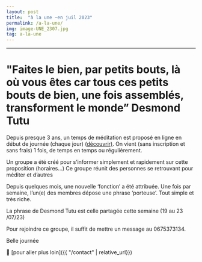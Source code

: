 ```yaml
---
layout: post
title:  "à la une ~en juil 2023"
permalink: /a-la-une/
img: image-UNE_2307.jpg
tag: a-la-une
---
```

****

# "Faites le bien, par petits bouts, là où vous êtes car tous ces petits bouts de bien, une fois assemblés, transforment le monde” Desmond Tutu

Depuis presque 3 ans, un temps de méditation est proposé en ligne en début de journée (chaque jour)  ([découvrir)](../dev-perso/2/). On vient (sans inscription et sans frais) 1 fois, de temps en temps ou régulièrement.

Un groupe a été créé pour s’informer simplement et rapidement sur cette proposition (horaires…)
Ce groupe réunit des personnes se retrouvant pour méditer et d’autres

Depuis quelques mois, une nouvelle ‘fonction’ a été attribuée.
Une fois par semaine, l’un(e) des membres dépose une phrase ‘porteuse’. Tout simple et très riche.

La phrase de Desmond Tutu est celle partagée cette semaine (19 au 23 /07/23)

Pour rejoindre ce groupe, il suffit de mettre un message au 0675373134.

Belle journée


👣 [pour aller plus loin]({{ "/contact"  | relative_url}})

